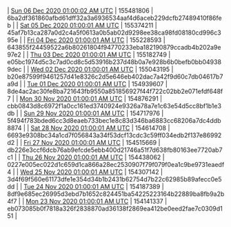 | [Sun 06 Dec 2020 01:00:02 AM UTC]() | 155481806 | 6ba2df361860afbd61dff32a3a6936534aaf4d6aceb229dcfb27489410f86feb | 
| [Sat 05 Dec 2020 01:00:01 AM UTC]() | 155374211 | 45af7b13ca287a0d2c4a5f0613a0b5ab02d9298ee38ca98fd08180cd996c395e | 
| [Fri 04 Dec 2020 01:00:01 AM UTC]() | 155228593 | 643855f24459522a6b80261804f94770233eba182190879ccadb4b202a9e97e2 | 
| [Thu 03 Dec 2020 01:00:01 AM UTC]() | 155182749 | e05bc1974d5c3c7ad0cd8c5d53916b237d48b0a7e928b6b0befb0bb049389dec | 
| [Wed 02 Dec 2020 01:00:01 AM UTC]() | 155043195 | b20e87599f9461257d41e8326c2d5e646eb402dac7a42f9d60c7db04617b7a9d | 
| [Tue 01 Dec 2020 01:00:01 AM UTC]() | 154939607 | 8de4ac2ac30fe8ba721643fb9550a851856927f44f722c02bb2e071efdf648f7 | 
| [Mon 30 Nov 2020 01:00:01 AM UTC]() | 154876291 | cbb0843d8c6972f1a0cc161ed3740924e9326a78a7e1c63e54d5cc8bf1b1e3db | 
| [Sun 29 Nov 2020 01:00:01 AM UTC]() | 154717976 | 5f494f783bded6cc3d8eaeb733bec1e8c83d346ba6883cc68206a7dc4ddb8874 | 
| [Sat 28 Nov 2020 01:00:01 AM UTC]() | 154614708 | 6693e9308bc34a1cd7f056843a34f53dcf13cdc3c59ff034edb2f137e86992d2 | 
| [Fri 27 Nov 2020 01:00:01 AM UTC]() | 154515669 | db226e3ccf6dcb76ab9efcde5ebb400d21746a51f7d638fb80163ee7720ab7c1 | 
| [Thu 26 Nov 2020 01:00:01 AM UTC]() | 154438062 | 0227e005ec022d1c659d1ca866a28ec2530907f79f079f0ea1c9be9731eaedf4 | 
| [Wed 25 Nov 2020 01:00:01 AM UTC]() | 154307142 | 3d4f69f560e61173dfe1e354d34b1b2431b62754d7b22c62985b89afecc0e5dd | 
| [Tue 24 Nov 2020 01:00:01 AM UTC]() | 154187389 | 8df9e685ec26995d3ebd7b1652c824451ba54225223164b22889ba8fb9a2b4f7 | 
| [Mon 23 Nov 2020 01:00:01 AM UTC]() | 154141337 | eb073085b0f7818a326f2838870ad36138f2869ea412be0eed2fae7c0309d151 | 
